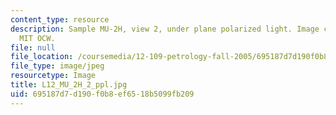```yaml
---
content_type: resource
description: Sample MU-2H, view 2, under plane polarized light. Image courtesy of
  MIT OCW.
file: null
file_location: /coursemedia/12-109-petrology-fall-2005/695187d7d190f0b8ef6518b5099fb209_L12_MU_2H_2_ppl.jpg
file_type: image/jpeg
resourcetype: Image
title: L12_MU_2H_2_ppl.jpg
uid: 695187d7-d190-f0b8-ef65-18b5099fb209
---
```

